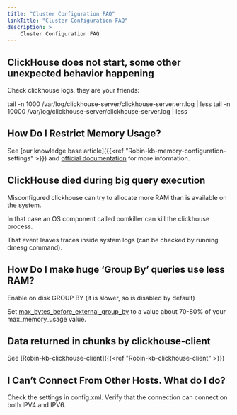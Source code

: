 ```yaml
---
title: "Cluster Configuration FAQ"
linkTitle: "Cluster Configuration FAQ"
description: >
    Cluster Configuration FAQ
---
```

## ClickHouse does not start, some other unexpected behavior happening

Check clickhouse logs, they are your friends:

tail -n 1000 /var/log/clickhouse-server/clickhouse-server.err.log \| less
tail -n 10000 /var/log/clickhouse-server/clickhouse-server.log \| less

## How Do I Restrict Memory Usage?

See [our knowledge base article]({{<ref "Robin-kb-memory-configuration-settings" >}})  and [official documentation](https://clickhouse.tech/docs/en/operations/settings/query-complexity/#settings_max_memory_usage) for more information.

## ClickHouse died during big query execution

Misconfigured clickhouse can try to allocate more RAM than is available on the system.

In that case an OS component called oomkiller can kill the clickhouse process.

That event leaves traces inside system logs (can be checked by running dmesg command).

## How Do I make huge ‘Group By’ queries use less RAM?

Enable on disk GROUP BY (it is slower, so is disabled by default)

Set [max_bytes_before_external_group_by](https://clickhouse.tech/docs/en/operations/settings/query-complexity/#settings-max_bytes_before_external_group_by) to a value about 70-80% of your max_memory_usage value.

## Data returned in chunks by clickhouse-client

See [Robin-kb-clickhouse-client]({{<ref "Robin-kb-clickhouse-client" >}})

## I Can’t Connect From Other Hosts.  What do I do?

Check the <listen> settings in config.xml. Verify that the connection can connect on both IPV4 and IPV6.
